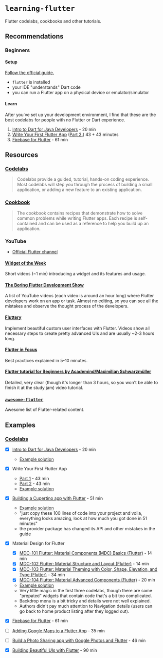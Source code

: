 # `learning-flutter`

Flutter codelabs, cookbooks and other tutorials.

## Recommendations

### Beginners

#### Setup

[Follow the official guide.](https://flutter.dev/docs/get-started)

* `flutter` is installed
* your IDE "understands" Dart code
* you can run a Flutter app on a physical device or emulator/simulator

#### Learn

After you've set up your development environment, I find that these are the best codelabs for people with no Flutter or Dart experience.

1. [Intro to Dart for Java Developers](https://codelabs.developers.google.com/codelabs/from-java-to-dart/index.html) - 20 min
2. [Write Your First Flutter App](https://codelabs.developers.google.com/codelabs/first-flutter-app-pt1/index.html?) ([Part 2.](https://codelabs.developers.google.com/codelabs/first-flutter-app-pt2/index.html)) 43 + 43 minutes
3. [Firebase for Flutter](https://codelabs.developers.google.com/codelabs/flutter-firebase/index.html#0) - 61 min

## Resources

### [Codelabs](https://codelabs.developers.google.com/?cat=Flutter)

> Codelabs provide a guided, tutorial, hands-on coding experience. Most codelabs will step you through the process of building a small application, or adding a new feature to an existing application.

### [Cookbook](https://flutter.dev/docs/cookbook)

> The cookbook contains recipes that demonstrate how to solve common problems while writing Flutter apps. Each recipe is self-contained and can be used as a reference to help you build up an application.

### YouTube

* [Official Flutter channel](https://www.youtube.com/channel/UCwXdFgeE9KYzlDdR7TG9cMw)

#### [Widget of the Week](https://www.youtube.com/watch?v=b_sQ9bMltGU&list=PLjxrf2q8roU23XGwz3Km7sQZFTdB996iG)

Short videos (~1 min) introducing a widget and its features and usage.

#### [The Boring Flutter Development Show](https://www.youtube.com/watch?v=vqPG1tU6-c0&list=PLjxrf2q8roU3ahJVrSgAnPjzkpGmL9Czl)

A list of YouTube videos (each video is around an hour long) where Flutter developers work on an app or task. Almost no editing, so you can see all the mistakes and observe the thought process of the developers.

#### [Fluttery](https://www.reddit.com/r/FlutterDev/comments/d8ne1n/your_favorite_tutorials_for_3_hour_long_flutter/f1bn9ni/)

Implement beautiful custom user interfaces with Flutter. Videos show all necessary steps to create pretty advanced UIs and are usually ~2-3 hours long.

#### [Flutter in Focus](https://www.youtube.com/watch?v=wgTBLj7rMPM&list=PLjxrf2q8roU2HdJQDjJzOeO6J3FoFLWr2)

Best practices explained in 5-10 minutes.

#### [Flutter tutorial for Beginners by Academind/Maximilian Schwarzmüller](https://www.youtube.com/watch?v=6ZCz6Ylqk3A)

Detailed, very clear (though it's longer than 3 hours, so you won't be able to finish it at the study jam) video tutorial.

### [`awesome-flutter`](https://github.com/Solido/awesome-flutter)

Awesome list of Flutter-related content.

## Examples

### [Codelabs](./codelabs)

* [x] [Intro to Dart for Java Developers](https://codelabs.developers.google.com/codelabs/from-java-to-dart/index.html?index=..%2F..index) - 20 min
    * [Example solution](./codelabs/from-java-to-dart)

* [x] Write Your First Flutter App
    * [Part 1](https://codelabs.developers.google.com/codelabs/first-flutter-app-pt1/index.html?index=..%2F..index) - 43 min
    * [Part 2](https://codelabs.developers.google.com/codelabs/first-flutter-app-pt2/index.html?index=..%2F..index) - 43 min
    * [Example solution](./codelabs/first-flutter-app)

* [x] [Building a Cupertino app with Flutter](https://codelabs.developers.google.com/codelabs/flutter-cupertino/index.html?index=..%2F..index) - 51 min
    * [Example solution](./codelabs/flutter-cupertino)
    * "just copy these 100 lines of code into your project and voila, everything looks amazing, look at how much you got done in 51 minutes"
    * the provider package has changed its API and other mistakes in the guide

* [x] Material Design for Flutter
    * [x] [MDC-101 Flutter: Material Components (MDC) Basics (Flutter)](https://codelabs.developers.google.com/codelabs/mdc-101-flutter/index.html?index=..%2F..index) - 14 min
    * [x] [MDC-102 Flutter: Material Structure and Layout (Flutter)](https://codelabs.developers.google.com/codelabs/mdc-102-flutter/index.html?index=..%2F..index) - 14 min
    * [x] [MDC-103 Flutter: Material Theming with Color, Shape, Elevation, and Type (Flutter)](https://codelabs.developers.google.com/codelabs/mdc-103-flutter/index.html?index=..%2F..index) - 34 min
    * [x] [MDC-104 Flutter: Material Advanced Components (Flutter)](https://codelabs.developers.google.com/codelabs/mdc-104-flutter/index.html?index=..%2F..index) - 20 min
    * [Example solution](./codelabs/material-design-components)
    * Very little magic in the first three codelabs, though there are some "prepated" widgets that contain code that's a bit too complicated.
    * Backdrop menu is a bit tricky and details were not well explained.
    * Authors didn't pay much attention to Navigation details (users can go back to home product listing after they logged out).

* [x] [Firebase for Flutter](https://codelabs.developers.google.com/codelabs/flutter-firebase/index.html#0) - 61 min

* [ ] [Adding Google Maps to a Flutter App](https://codelabs.developers.google.com/codelabs/google-maps-in-flutter/index.html?index=..%2F..index) - 35 min
* [ ] [Build a Photo Sharing app with Google Photos and Flutter](https://codelabs.developers.google.com/codelabs/google-photos-sharing/index.html?index=..%2F..index) - 46 min
* [x] [Building Beautiful UIs with Flutter](https://codelabs.developers.google.com/codelabs/flutter/index.html?index=..%2F..index) - 90 min
